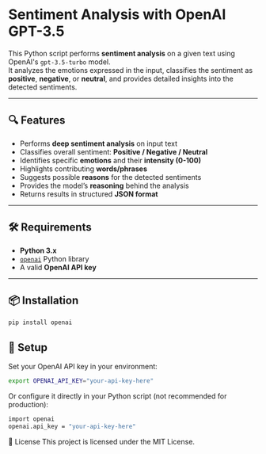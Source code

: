 # Sentiment Analysis with OpenAI GPT-3.5

This Python script performs **sentiment analysis** on a given text using OpenAI's `gpt-3.5-turbo` model.  
It analyzes the emotions expressed in the input, classifies the sentiment as **positive**, **negative**, or **neutral**, and provides detailed insights into the detected sentiments.

---

## 🔍 Features

- Performs **deep sentiment analysis** on input text  
- Classifies overall sentiment: **Positive / Negative / Neutral**  
- Identifies specific **emotions** and their **intensity (0-100)**  
- Highlights contributing **words/phrases**  
- Suggests possible **reasons** for the detected sentiments  
- Provides the model’s **reasoning** behind the analysis  
- Returns results in structured **JSON format**

---

## 🛠 Requirements

- **Python 3.x**
- [`openai`](https://pypi.org/project/openai/) Python library
- A valid **OpenAI API key**

---

## 📦 Installation

```bash
pip install openai
```

## 🔑 Setup
Set your OpenAI API key in your environment:

```bash
export OPENAI_API_KEY="your-api-key-here"
```

Or configure it directly in your Python script (not recommended for production):

```bash
import openai
openai.api_key = "your-api-key-here"
````

📄 License
This project is licensed under the MIT License.